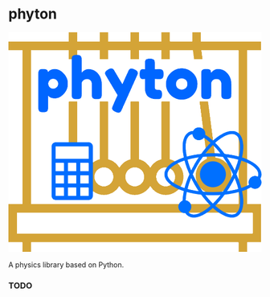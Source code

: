 # phyton
<p align="center">
  <img src="phyton.png" width="720" alt="phyton">
</p>
A physics library based on Python.


### TODO
